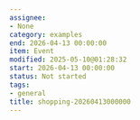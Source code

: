 ```yaml
---
assignee:
- None
category: examples
end: 2026-04-13 00:00:00
item: Event
modified: 2025-05-10@01:28:32
start: 2026-04-13 00:00:00
status: Not started
tags:
- general
title: shopping-20260413000000
---
```


